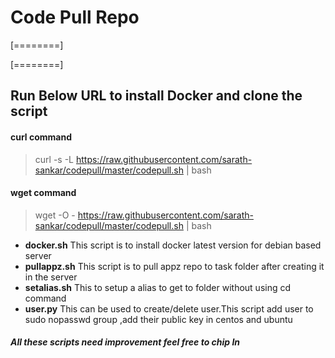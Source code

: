# Code Pull Repo

[========]

[========]

## Run Below URL to  install Docker  and clone the script 
#### curl command 
> curl -s -L  https://raw.githubusercontent.com/sarath-sankar/codepull/master/codepull.sh | bash 

####  wget command 
> wget -O - https://raw.githubusercontent.com/sarath-sankar/codepull/master/codepull.sh | bash 

-  **docker.sh**
  This script is to install docker latest version  for debian based server 
-  **pullappz.sh**
  This script is to pull appz repo to task folder after creating it in the server 
- **setalias.sh**
  This to setup a alias to get to folder without using cd command 
- **user.py**
  This can be used to create/delete user.This script add user to  sudo nopasswd group ,add their public key in centos and ubuntu

#####    All these scripts need improvement feel free to chip In



